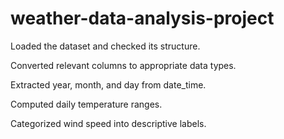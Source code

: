 # weather-data-analysis-project
Loaded the dataset and checked its structure.

Converted relevant columns to appropriate data types.

Extracted year, month, and day from date_time.

Computed daily temperature ranges.

Categorized wind speed into descriptive labels.
